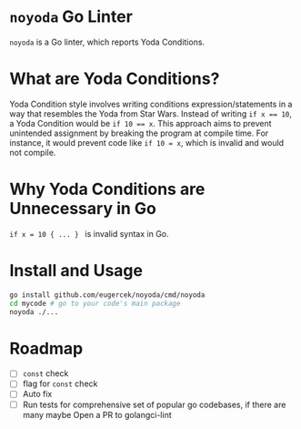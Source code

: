 # `noyoda` Go Linter

`noyoda` is a Go linter, which reports Yoda Conditions.

# What are Yoda Conditions?
Yoda Condition style involves writing conditions expression/statements in a way that resembles the Yoda from Star Wars.
Instead of writing `if x == 10`, a Yoda Condition would be `if 10 == x`.
This approach aims to prevent unintended assignment by breaking the program at compile time.
For instance, it would prevent code like `if 10 = x`, which is invalid and would not compile.

# Why Yoda Conditions are Unnecessary in Go

`if x = 10 { ... } ` is invalid syntax in Go.

# Install and Usage

```bash
go install github.com/eugercek/noyoda/cmd/noyoda
cd mycode # go to your code's main package
noyoda ./...
```

# Roadmap

- [ ] `const` check
- [ ] flag for `const` check
- [ ] Auto fix
- [ ] Run tests for comprehensive set of popular go codebases, if there are many maybe Open a PR to golangci-lint